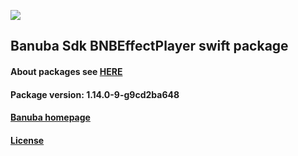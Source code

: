 [![](https://www.banuba.com/hubfs/Banuba_November2018/Images/Banuba%20SDK.png)](https://docs.banuba.com/face-ar-sdk-v1/ios/ios_overview)

## Banuba Sdk BNBEffectPlayer swift package

#### About packages see [HERE](https://docs.banuba.com/face-ar-sdk-v1/ios/ios_packages)

#### Package version: **1.14.0-9-g9cd2ba648**

#### **[Banuba homepage](https://banuba.com)**

#### **[License](https://www.banuba.com/terms)**
